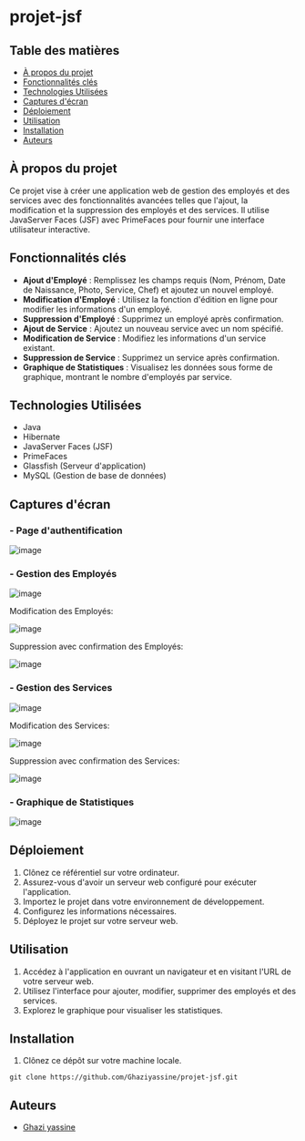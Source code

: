# projet-jsf



## Table des matières

- [À propos du projet](#à-propos-du-projet)
- [Fonctionnalités clés](#fonctionnalités-clés)
- [Technologies Utilisées](#technologies-utilisées)
- [Captures d'écran](#captures-décran)
- [Déploiement](#déploiement)
- [Utilisation](#utilisation)
- [Installation](#installation)
- [Auteurs](#auteurs)

## À propos du projet

Ce projet vise à créer une application web de gestion des employés et des services avec des fonctionnalités avancées telles que l'ajout, la modification et la suppression des employés et des services. Il utilise JavaServer Faces (JSF) avec PrimeFaces pour fournir une interface utilisateur interactive.

## Fonctionnalités clés

- **Ajout d'Employé** : Remplissez les champs requis (Nom, Prénom, Date de Naissance, Photo, Service, Chef) et ajoutez un nouvel employé.
- **Modification d'Employé** : Utilisez la fonction d'édition en ligne pour modifier les informations d'un employé.
- **Suppression d'Employé** : Supprimez un employé après confirmation.
- **Ajout de Service** : Ajoutez un nouveau service avec un nom spécifié.
- **Modification de Service** : Modifiez les informations d'un service existant.
- **Suppression de Service** : Supprimez un service après confirmation.
- **Graphique de Statistiques** : Visualisez les données sous forme de graphique, montrant le nombre d'employés par service.

## Technologies Utilisées

- Java
- Hibernate
- JavaServer Faces (JSF)
- PrimeFaces
- Glassfish (Serveur d'application)
- MySQL (Gestion de base de données)

## Captures d'écran
### - Page d'authentification 

![image](https://github.com/Ghaziyassine/projet-jsf/assets/114885285/5e4b179f-246b-4320-badf-ad87026cfc07)


### - Gestion des Employés

![image](https://github.com/Ghaziyassine/projet-jsf/assets/114885285/84ff0b48-53a6-4851-892e-264c8d10af36)

Modification des Employés:

![image](https://github.com/Ghaziyassine/projet-jsf/assets/114885285/07e0d7c6-5def-4544-9f1d-0d5a1f7d932b)

Suppression avec confirmation des Employés:

 ![image](https://github.com/Ghaziyassine/projet-jsf/assets/114885285/0ab8c9cf-5218-4ce8-983c-53ee2186aa6c)
 

### - Gestion des Services

![image](https://github.com/Ghaziyassine/projet-jsf/assets/114885285/c1ed30d3-5028-4910-8aff-74dbb5bdd6da)

Modification des Services:

![image](https://github.com/Ghaziyassine/projet-jsf/assets/114885285/14911276-9f11-4468-be7a-84fd6640da9d)

Suppression avec confirmation des Services:

![image](https://github.com/Ghaziyassine/projet-jsf/assets/114885285/520fe2fe-f2a0-49e9-a28c-ca29d9058cec)


### - Graphique de Statistiques
![image](https://github.com/Ghaziyassine/projet-jsf/assets/114885285/2faf12da-6674-4a77-95d5-327d039a2e9e)


## Déploiement

1. Clônez ce référentiel sur votre ordinateur.
2. Assurez-vous d'avoir un serveur web configuré pour exécuter l'application.
3. Importez le projet dans votre environnement de développement.
4. Configurez les informations nécessaires.
5. Déployez le projet sur votre serveur web.

## Utilisation

1. Accédez à l'application en ouvrant un navigateur et en visitant l'URL de votre serveur web.
2. Utilisez l'interface pour ajouter, modifier, supprimer des employés et des services.
3. Explorez le graphique pour visualiser les statistiques.

## Installation

1. Clônez ce dépôt sur votre machine locale.

```shell
git clone https://github.com/Ghaziyassine/projet-jsf.git
```
## Auteurs

- [Ghazi yassine](https://github.com/Ghaziyassine) 
